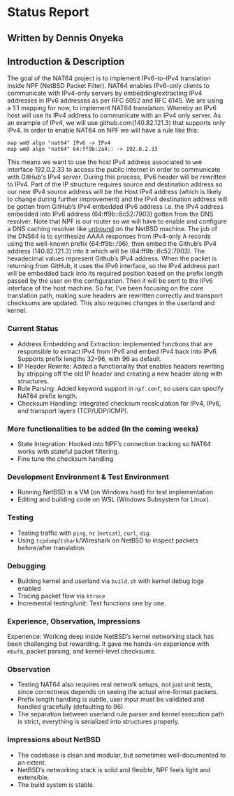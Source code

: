 # Status Report

## Written by Dennis Onyeka

## **Introduction & Description**

The goal of the NAT64 project is to implement IPv6-to-IPv4 translation inside NPF (NetBSD Packet Filter).
NAT64 enables IPv6-only clients to communicate with IPv4-only servers by embedding/extracting IPv4 addresses in IPv6 addresses as per RFC 6052 and RFC 6145.
We are using a 1:1 mapping for now, to implement NAT64 translation.
Whereby an IPv6 host will use its IPv4 address to communicate with an IPv4 only server. As an example of IPv4, we will use github.com(140.82.121.3) that supports only IPv4.
In order to enable NAT64 on NPF we will have a rule like this:

```
map wm0 algo "nat64" IPv6 -> IPv4
map wm0 algo "nat64" 64:ff9b:2a4:: -> 192.0.2.33
```

This means we want to use the host IPv4 address associated to `wm0` interface 192.0.2.33 to access the public internet in order to communicate with GitHub's IPv4 server.
During this process, IPv6 header will be rewritten to IPv4. Part of the IP structure requires source and destination address so our new IPv4 source address will be the Host IPv4 address (which is likely to change during further improvement) and the IPv4 destination address will be gotten from GitHub’s IPv4 embedded IPv6 address i.e. the IPv4 address embedded into IPv6 address (64:ff9b::8c52:7903) gotten from the DNS resolver.
Note that NPF is our router so we will have to enable and configure a DNS caching resolver like [unbound](https://man.NetBSD.org/unbound.8) on the NetBSD machine. The job of the DNS64 is to synthesize AAAA responses from IPv4-only A records using the well-known prefix (64:ff9b::/96), then embed the Github’s IPv4 address (140.82.121.3) into it which will be (64:ff9b::8c52:7903). The hexadecimal values represent Github’s IPv4 address.
When the packet is returning from GitHub, it uses the IPv6 interface, so the IPv4 address part will be embedded back into its required position based on the prefix length passed by the user on the configuration. Then it will be sent to the IPv6 interface of the host machine.
So far, I’ve been focusing on the core translation path, making sure headers are rewritten correctly and transport checksums are updated. This also requires changes in the userland and kernel.

### Current Status

- Address Embedding and Extraction: Implemented functions that are responsible to extract IPv4 from IPv6 and embed IPv4 back into IPv6. Supports prefix lengths 32–96, with 96 as default.
- IP Header Rewrite: Added a functionality that enables headers rewriting by stripping off the old IP header and creating a new header along with structures.
- Rule Parsing: Added keyword support in `npf.conf`, so users can specify NAT64 prefix length.
- Checksum Handling: Integrated checksum recalculation for IPv4, IPv6, and transport layers (TCP/UDP/ICMP).

### More functionalities to be added (In the coming weeks)

- State Integration: Hooked into NPF’s connection tracking so NAT64 works with stateful packet filtering.
- Fine tune the checksum handling

### Development Environment & Test Environment

- Running NetBSD in a VM (on Windows host) for test implementation
- Editing and building code on WSL (Windows Subsystem for Linux).

### Testing

- Testing traffic with `ping`, `nc` (`netcat`), `curl`, `dig`.
- Using `tcpdump`/`tshark`/Wireshark on NetBSD to inspect packets before/after translation.

### Debugging

- Building kernel and userland via `build.sh` with kernel debug logs enabled
- Tracing packet flow via `ktrace`
- Incremental testing/unit: Test functions one by one.

### Experience, Observation, Impressions

Experience: Working deep inside NetBSD’s kernel networking stack has been challenging but rewarding. It gave me hands-on experience with `mbuf`s, packet parsing, and kernel-level checksums.

### Observation

- Testing NAT64 also requires real network setups, not just unit tests, since correctness depends on seeing the actual wire-format packets.
- Prefix length handling is subtle, user input must be validated and handled gracefully (defaulting to 96).
- The separation between userland rule parser and kernel execution path is strict, everything is serialized into structures properly.

### Impressions about NetBSD

- The codebase is clean and modular, but sometimes well-documented to an extent.
- NetBSD’s networking stack is solid and flexible, NPF feels light and extensible.
- The build system is stable.
